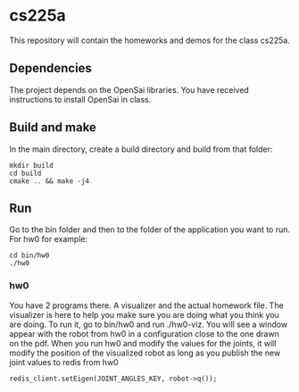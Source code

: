 # cs225a
This repository will contain the homeworks and demos for the class cs225a.

## Dependencies
The project depends on the OpenSai libraries. You have received instructions to install OpenSai in class.

## Build and make
In the main directory, create a build directory and build from that folder:
```
mkdir build
cd build
cmake .. && make -j4
```
## Run
Go to the bin folder and then to the folder of the application you want to run.
For hw0 for example:
```
cd bin/hw0
./hw0
```

### hw0
You have 2 programs there. A visualizer and the actual homework file.
The visualizer is here to help you make sure you are doing what you think you are doing.
To run it, go to bin/hw0 and run ./hw0-viz. You will see a window appear with the robot from hw0 in a configuration close to the one drawn on the pdf.
When you run hw0 and modify the values for the joints, it will modify the position of the visualized robot as long as you publish the new joint values to redis from hw0
```
redis_client.setEigen(JOINT_ANGLES_KEY, robot->q());
```
